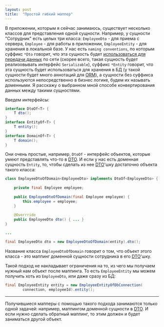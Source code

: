 ```yaml
---
layout: post
title:  "Простой гибкий маппер"
---
```


В приложении, которым я сейчас занимаюсь, существует несколько классов для представления 
одной сущности. Например, у сущности "Сотрудник" есть целых три класса: 
`EmployeeDto` - для приема с сервера, `Employee` - для работы в приложении, 
`EmployeeEntity` - для хранения в локальной базе. У нас есть `naming conventions`, по которым
суффикс `*Dto` говорит, что эта сущность будет [использоваться 
для передачи данных](https://ru.wikipedia.org/wiki/DTO) 
по сети (скорее всего, такая сущность будет реализовывать 
интерфейс `Serializable`), суффикс `*Entity` говорит, что эта сущность 
будет использоваться для хранения в БД (у такой сущности будет 
много аннотаций для [ORM](https://wikipedia.org/wiki/Orm)), а сущности без суффикса 
используются непосредственно в бизнес логике, будем их называть доменными. Я расскажу 
о выбранном мной способе конвертирования данных между такими сущностями.

Введем интерфейсы:
```java
interface DtoOf<T> {
    T dto();
}
interface EntityOf<T> {
    T entity();
}
interface DomainOf<T> {
    T domain();
}
```
Они очень простые, например, `DtoOf` - интерфейс объектов, которые умеют 
представлять что-то в [DTO](https://ru.wikipedia.org/wiki/DTO). И если у нас есть
доменная сущность `Entity`, то, чтобы сделать из нее 
[DTO](https://ru.wikipedia.org/wiki/DTO)'шку достаточно объекта такого класса:
```java
class EmployeeDtoOfDomain<EmployeeDto> implements DtoOf<EmployeeDto> {
    
    private final Employee employee;
    
    public EmployeeDtoOfDomain(final Employee employee) {
        this.employee = employee;
    }
    
    @Overrride
    public EmployeeDto dto() { ... }
}

...

final EmployeeDto dto = new EmployeeDtoOfDomain(entity).dto();
```
Название класса `EmployeeDtoOfDomain` говорит о том, что объект этого 
класса - это маппинг доменной сущности сотрудника в его 
[DTO](https://ru.wikipedia.org/wiki/DTO)'шку.

Такой подход не накладывает ограничения на то, из чего мы получаем 
нужный нам объект после маппинга. То есть `EmployeeEntity` мы можем 
получить хоть из `EmployeeDto`, или даже сразу из БД:
```java
final EmployeeEntity entity = new EmployeeEntityOfDbConnection(
        connection, employeeId).entity();
```

---
Получившиеся мапперы с помощью такого подхода занимаются только одной задачей: 
например, маппингом доменной сущности в [DTO](https://ru.wikipedia.org/wiki/DTO). 
И если нужно сделать обратный маппинг, то этим должен и будет заниматься 
другой объект.